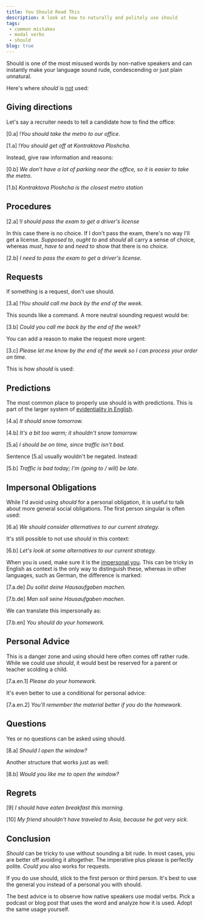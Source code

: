 ```yaml
---
title: You Should Read This
description: A look at how to naturally and politely use should
tags:
 - common mistakes
 - modal verbs
 - should
blog: true
---
```


Should is one of the most misused words by non-native speakers and can instantly make your language sound rude, condescending or just plain unnatural.

Here's where *should* is <u>not</u> used:

## Giving directions

Let's say a recruiter needs to tell a candidate how to find the office:

[0.a] !*You should take the metro to our office.*

[1.a] !*You should get off at Kontraktova Ploshcha.*

Instead, give raw information and reasons:

[0.b] *We don't have a lot of parking near the office, so it is easier to take the metro.*

[1.b] *Kontraktova Ploshcha is the closest metro station*

## Procedures

[2.a] !*I should pass the exam to get a driver's license*

In this case there is no choice. If I don't pass the exam, there's no way I'll get a license. *Supposed to*, *ought to* and *should* all carry a sense of choice, whereas *must*, *have to* and *need to* show that there is no choice.

[2.b] *I need to pass the exam to get a driver's license.*

## Requests

If something is a request, don't use should.

[3.a] !*You should call me back by the end of the week.*

This sounds like a command. A more neutral sounding request would be:

[3.b] *Could you call me back by the end of the week?*

You can add a reason to make the request more urgent:

[3.c] *Please let me know by the end of the week so I can process your order on time.*

This is how *should* is used:

## Predictions

The most common place to properly use should is with predictions. This is part of the larger system of  [evidentiality in English][0].

[4.a] *It should snow tomorrow.*

[4.b] *It's a bit too warm; it shouldn't snow tomorrow.*

[5.a] *I should be on time, since traffic isn't bad.*

Sentence [5.a] usually wouldn't be negated. Instead:

[5.b] *Traffic is bad today; I'm (going to / will) be late.*

## Impersonal Obligations

While I'd avoid using *should* for a personal obligation, it is useful to talk about more general social obligations. The first person singular is often used:

[6.a] *We should consider alternatives to our current strategy.*

It's still possible to not use *should* in this context:

[6.b] *Let's look at some alternatives to our current strategy.*

When you is used, make sure it is the [impersonal you][1]. This can be tricky in English as context is the only way to distinguish these, whereas in other languages, such as German, the difference is marked:

[7.a.de] *Du sollst deine Hausaufgaben machen.*

[7.b.de] *Man soll seine Hausaufgaben machen.*

We can translate this impersonally as:

[7.b.en] *You should do your homework.*

## Personal Advice

This is a danger zone and using should here often comes off rather rude. While we could use *should*, it would best be reserved for a parent or teacher scolding a child.

[7.a.en.1] *Please do your homework.*

It's even better to use a conditional for personal advice:

[7.a.en.2] *You'll remember the material better if you do the homework.*

## Questions

Yes or no questions can be asked using should.

[8.a] *Should I open the window?*

Another structure that works just as well:

[8.b] *Would you like me to open the window?*

## Regrets

[9] *I should have eaten breakfast this morning.*

[10] *My friend shouldn't have traveled to Asia, because he got very sick.*

## Conclusion

*Should* can be tricky to use without sounding a bit rude. In most cases, you are better off avoiding it altogether. The imperative plus please is perfectly polite. *Could you* also works for requests.

If you do use should, stick to the first person or third person. It's best to use the general you instead of a personal you with should.

The best advice is to observe how native speakers use modal verbs. Pick a podcast or blog post that uses the word and analyze how it is used. Adopt the same usage yourself.

[0]: /blog/modal-verbs-probability-inference
[1]: https://en.wikipedia.org/wiki/Generic_you
